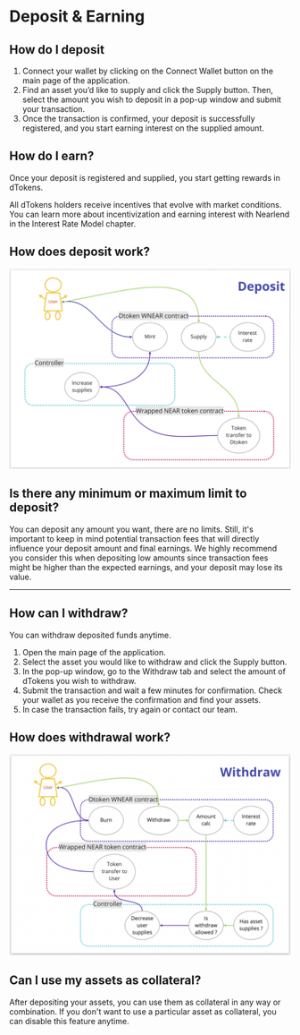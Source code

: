 # Deposit & Earning

## How do I deposit

1. Connect your wallet by clicking on the Connect Wallet button on the main page of the application.&#x20;
2. Find an asset you’d like to supply and click the Supply button. Then, select the amount you wish to deposit in a pop-up window and submit your transaction.&#x20;
3. Once the transaction is confirmed, your deposit is successfully registered, and you start earning interest on the supplied amount.

## How do I earn?

Once your deposit is registered and supplied, you start getting rewards in dTokens.

All dTokens holders receive incentives that evolve with market conditions. You can learn more about incentivization and earning interest with Nearlend in the Interest Rate Model chapter.



## How does deposit work?

![](<../.gitbook/assets/deposit (1).png>)

## **Is there any minimum or maximum limit to deposit?**

You can deposit any amount you want, there are no limits. Still, it's important to keep in mind potential transaction fees that will directly influence your deposit amount and final earnings. We highly recommend you consider this when depositing low amounts since transaction fees might be higher than the expected earnings, and your deposit may lose its value.

***

## **How can I withdraw?**

You can withdraw deposited funds anytime.

1. Open the main page of the application.&#x20;
2. Select the asset you would like to withdraw and click the Supply button.&#x20;
3. In the pop-up window, go to the Withdraw tab and select the amount of dTokens you wish to withdraw.&#x20;
4. Submit the transaction and wait a few minutes for confirmation. Check your wallet as you receive the confirmation and find your assets.&#x20;
5. In case the transaction fails, try again or contact our team.

## How does withdrawal work?

![](../.gitbook/assets/withdraw.png)

## Can I use my assets as collateral?

After depositing your assets, you can use them as collateral in any way or combination. If you don't want to use a particular asset as collateral, you can disable this feature anytime.
